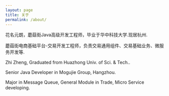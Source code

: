 ```yaml
---
layout: page
title: 关于
permalink: /about/
---
```


花名元朗，蘑菇街Java高级开发工程师，毕业于华中科技大学.现居杭州.

蘑菇街电商基础平台-交易开发工程师，负责交易通用组件、交易基础业务、微服务开发等.

Zhi Zheng, Graduated from Huazhong Univ. of Sci. & Tech..

Senior Java Developer in Mogujie Group, Hangzhou.

Major in Message Queue, General Module in Trade, Micro Service developing.
